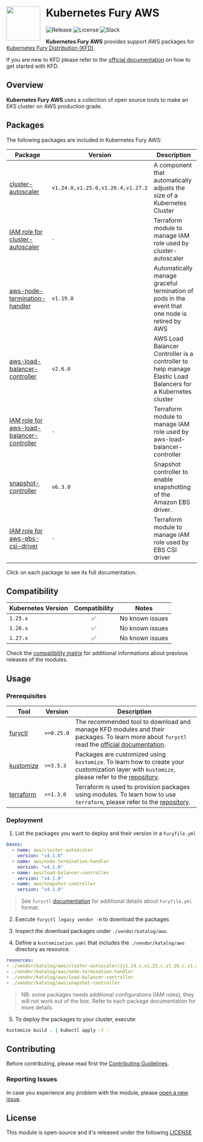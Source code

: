 <h1>
    <img src="https://github.com/sighupio/fury-distribution/blob/main/docs/assets/fury-epta-white.png?raw=true" align="left" width="90" style="margin-right: 15px"/>
    Kubernetes Fury AWS
</h1>

![Release](https://img.shields.io/badge/Latest%20Release-v4.0.0-blue)
![License](https://img.shields.io/github/license/sighupio/fury-kubernetes-aws?label=License)
![Slack](https://img.shields.io/badge/slack-@kubernetes/fury-yellow.svg?logo=slack&label=Slack)

<!-- <KFD-DOCS> -->

**Kubernetes Fury AWS** provides support AWS packages for [Kubernetes Fury Distribution (KFD)][kfd-repo].

If you are new to KFD please refer to the [official documentation][kfd-docs] on how to get started with KFD.

## Overview

**Kubernetes Fury AWS** uses a collection of open source tools to make an EKS cluster on AWS production grade.

## Packages

The following packages are included in Kubernetes Fury AWS:

| Package                                                                               | Version                         | Description                                                                                                 |
| ------------------------------------------------------------------------------------- | ------------------------------- | ----------------------------------------------------------------------------------------------------------- |
| [cluster-autoscaler](katalog/cluster-autoscaler)                                      | `v1.24.0,v1.25.0,v1.26.4,v1.27.2` | A component that automatically adjusts the size of a Kubernetes Cluster                                     |
| [IAM role for cluster-autoscaler](modules/iam-for-cluster-autoscaler)                 | `-`                             | Terraform module to manage IAM role used by cluster-autoscaler                                              |
| [aws-node-termination-handler](katalog/node-termination-handler)                      | `v1.19.0`                       | Automatically manage graceful termination of pods in the event that one node is retired by AWS              |
| [aws-load-balancer-controller](katalog/load-balancer-controller)                      | `v2.6.0`                        | AWS Load Balancer Controller is a controller to help manage Elastic Load Balancers for a Kubernetes cluster |
| [IAM role for aws-load-balancer-controller](modules/iam-for-load-balancer-controller) | `-`                             | Terraform module to manage IAM role used by aws-load-balancer-controller                                    |
| [snapshot-controller](katalog/snapshot-controller)                                    | `v6.3.0`                        | Snapshot controller to enable snapshotting of the Amazon EBS driver.                                        |
| [IAM role for aws-ebs-csi-driver](modules/iam-for-ebs-csi-driver)                     | `-`                             | Terraform module to manage IAM role used by EBS CSI driver                                                  |

Click on each package to see its full documentation.

## Compatibility

| Kubernetes Version |   Compatibility    | Notes           |
| ------------------ | :----------------: | --------------- |
| `1.25.x`           | :white_check_mark: | No known issues |
| `1.26.x`           | :white_check_mark: | No known issues |
| `1.27.x`           | :white_check_mark: | No known issues |

Check the [compatibility matrix][compatibility-matrix] for additional informations about previous releases of the modules.

## Usage

### Prerequisites

| Tool                        | Version    | Description                                                                                                                                                    |
| --------------------------- |------------| -------------------------------------------------------------------------------------------------------------------------------------------------------------- |
| [furyctl][furyctl-repo]     | `>=0.25.0` | The recommended tool to download and manage KFD modules and their packages. To learn more about `furyctl` read the [official documentation][furyctl-repo].     |
| [kustomize][kustomize-repo] | `>=3.5.3`  | Packages are customized using `kustomize`. To learn how to create your customization layer with `kustomize`, please refer to the [repository][kustomize-repo]. |
| [terraform][terraform-repo] | `>=1.3.0`  | Terraform is used to provision packages using modules. To learn how to use `terraform`, please refer to the [repository][terraform-repo].                      |

### Deployment

1. List the packages you want to deploy and their version in a `Furyfile.yml`

```yaml
bases:
  - name: aws/cluster-autoscaler
    version: "v4.1.0"
  - name: aws/node-termination-handler
    version: "v4.1.0"
  - name: aws/load-balancer-controller
    version: "v4.1.0"
  - name: aws/snapshot-controller
    version: "v4.1.0" 
```

> See `furyctl` [documentation][furyctl-repo] for additional details about `Furyfile.yml` format.

2. Execute `furyctl legacy vendor -H` to download the packages

3. Inspect the download packages under `./vendor/katalog/aws`.

4. Define a `kustomization.yaml` that includes the `./vendor/katalog/aws` directory as resource.

```yaml
resources:
- ./vendor/katalog/aws/cluster-autoscaler/{v1.24.x,v1.25.c,v1.26.c,v1.27.c}
- ./vendor/katalog/aws/node-termination-handler
- ./vendor/katalog/aws/load-balancer-controller
- ./vendor/katalog/aws/snapshot-controller
```

> NB: some packages needs additional configurations (IAM roles), they will not work out of the box. Refer to each package documentation for more details.

5. To deploy the packages to your cluster, execute:

```bash
kustomize build . | kubectl apply -f -
```

<!-- Links -->

[kfd-repo]: https://github.com/sighupio/fury-distribution
[furyctl-repo]: https://github.com/sighupio/furyctl
[kustomize-repo]: https://github.com/kubernetes-sigs/kustomize
[terraform-repo]: https://github.com/hashicorp/terraform
[kfd-docs]: https://docs.kubernetesfury.com/docs/distribution/
[compatibility-matrix]: https://github.com/sighupio/fury-kubernetes-aws/blob/master/docs/COMPATIBILITY_MATRIX.md

<!-- </KFD-DOCS> -->

<!-- <FOOTER> -->

## Contributing

Before contributing, please read first the [Contributing Guidelines](docs/CONTRIBUTING.md).

### Reporting Issues

In case you experience any problem with the module, please [open a new issue](https://github.com/sighupio/fury-kubernetes-aws/issues/new/choose).

## License

This module is open-source and it's released under the following [LICENSE](LICENSE)

<!-- </FOOTER> -->
